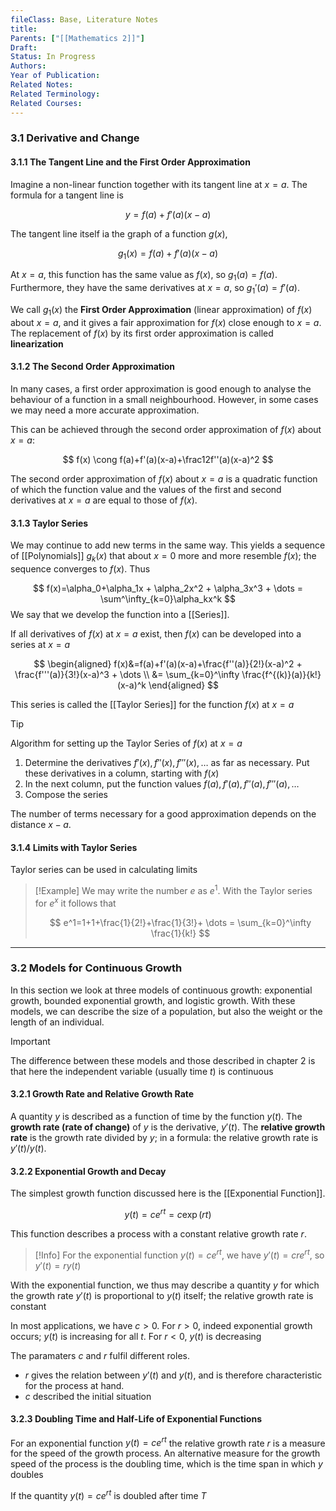 ```yaml
---
fileClass: Base, Literature Notes
title: 
Parents: ["[[Mathematics 2]]"]
Draft: 
Status: In Progress
Authors: 
Year of Publication: 
Related Notes: 
Related Terminology: 
Related Courses: 
---
```

### 3.1 Derivative and Change
#### 3.1.1 The Tangent Line and the First Order Approximation
Imagine a non-linear function together with its tangent line at $x=a$. The formula for a tangent line is 

$$
y=f(a)+f'(a)(x-a)
$$

The tangent line itself ia the graph of a function $g(x)$,

$$
g_1(x)=f(a)+f'(a)(x-a)
$$

At $x=a$, this function has the same value as $f(x)$, so $g_1(a)=f(a)$. Furthermore, they have the same derivatives at $x=a$, so $g_1'(a)=f'(a)$. 

We call $g_1(x)$ the **First Order Approximation** (linear approximation) of $f(x)$ about $x=a$, and it gives a fair approximation for $f(x)$ close enough to $x=a$. The replacement of $f(x)$ by its first order approximation is called **linearization**

#### 3.1.2 The Second Order Approximation
In many cases, a first order approximation is good enough to analyse the behaviour of a function in a small neighbourhood. However, in some cases we may need a more accurate approximation. 

This can be achieved through the second order approximation of $f(x)$ about $x=a$:

$$
f(x) \cong f(a)+f'(a)(x-a)+\frac12f''(a)(x-a)^2
$$

The second order approximation of $f(x)$ about $x=a$ is a quadratic function of which the function value and the values of the first and second derivatives at $x=a$ are equal to those of $f(x)$.

#### 3.1.3 Taylor Series
We may continue to add new terms in the same way. This yields a sequence of [[Polynomials]] $g_k(x)$ that about $x=0$ more and more resemble $f(x)$; the sequence converges to $f(x)$. Thus

$$
f(x)=\alpha_0+\alpha_1x + \alpha_2x^2 + \alpha_3x^3 + \dots = \sum^\infty_{k=0}\alpha_kx^k
$$
We say that we develop the function into a [[Series]]. 

If all derivatives of $f(x)$ at $x=a$ exist, then $f(x)$ can be developed into a series at $x=a$

$$
\begin{aligned}
f(x)&=f(a)+f'(a)(x-a)+\frac{f''(a)}{2!}(x-a)^2 + \frac{f'''(a)}{3!}(x-a)^3 + \dots \\
&= \sum_{k=0}^\infty \frac{f^{(k)}(a)}{k!}(x-a)^k
\end{aligned}
$$

This series is called the [[Taylor Series]] for the function $f(x)$ at $x=a$

>[!Tip]
>Algorithm for setting up the Taylor Series of $f(x)$ at $x=a$
>1. Determine the derivatives $f'(x), f''(x), f'''(x), \dots$ as far as necessary. Put these derivatives in a column, starting with $f(x)$
>2. In the next column, put the function values $f(a), f'(a), f''(a), f'''(a), \dots$
>3. Compose the series

The number of terms necessary for a good approximation depends on the distance $x-a$. 

#### 3.1.4 Limits with Taylor Series
Taylor series can be used in calculating limits

>[!Example]
>We may write the number $e$ as $e^1$. With the Taylor series for $e^x$ it follows that 
>
>$$
>e^1=1+1+\frac{1}{2!}+\frac{1}{3!}+ \dots = \sum_{k=0}^\infty \frac{1}{k!}
>$$


---
### 3.2 Models for Continuous Growth
In this section we look at three models of continuous growth: exponential growth, bounded exponential growth, and logistic growth. With these models, we can describe the size of a population, but also the weight or the length of an individual. 

>[!Important]
>The difference between these models and those described in chapter 2 is that here the independent variable (usually time $t$) is continuous

#### 3.2.1 Growth Rate and Relative Growth Rate
A quantity $y$ is described as a function of time by the function $y(t)$. The **growth rate (rate of change)** of $y$ is the derivative, $y'(t)$. The **relative growth rate** is the growth rate divided by $y$; in a formula: the relative growth rate is $y'(t)/y(t)$. 

#### 3.2.2 Exponential Growth and Decay
The simplest growth function discussed here is the [[Exponential Function]]. 

$$
y(t)=ce^{rt}=c\exp(rt)
$$

This function describes a process with a constant relative growth rate $r$. 

>[!Info]
>For the exponential function $y(t)=ce^{rt}$, we have $y'(t)=cre^{rt}$, so $y'(t)=ry(t)$

With the exponential function, we thus may describe a quantity $y$ for which the growth rate $y'(t)$ is proportional to $y(t)$ itself; the relative growth rate is constant

In most applications, we have $c \gt 0$. For $r \gt 0$, indeed exponential growth occurs; $y(t)$ is increasing for all $t$. For $r \lt 0$, $y(t)$ is decreasing

The paramaters $c$ and $r$ fulfil different roles. 
- $r$ gives the relation between $y'(t)$ and $y(t)$, and is therefore characteristic for the process at hand. 
- $c$ described the initial situation

#### 3.2.3 Doubling Time and Half-Life of Exponential Functions
For an exponential function $y(t)=ce^{rt}$ the relative growth rate $r$ is a measure for the speed of the growth process. An alternative measure for the growth speed of the process is the doubling time, which is the time span in which $y$ doubles

If the quantity $y(t)=ce^{rt}$ is doubled after time $T$
